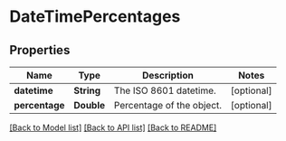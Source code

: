 # DateTimePercentages

## Properties
Name | Type | Description | Notes
------------ | ------------- | ------------- | -------------
**datetime** | **String** | The ISO 8601 datetime. | [optional] 
**percentage** | **Double** | Percentage of the object. | [optional] 

[[Back to Model list]](../README.md#documentation-for-models) [[Back to API list]](../README.md#documentation-for-api-endpoints) [[Back to README]](../README.md)


